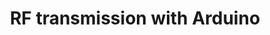 ---
layout: post
title: RF transmission with Arduino
category: Microcontrollers
tags: arduino
summary: A tutorial on how to use RF transmission with the Arduino
---